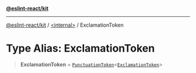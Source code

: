 [**@eslint-react/kit**](../../README.md)

***

[@eslint-react/kit](../../README.md) / [\<internal\>](../README.md) / ExclamationToken

# Type Alias: ExclamationToken

> **ExclamationToken** = [`PunctuationToken`](../interfaces/PunctuationToken.md)\<[`ExclamationToken`](../enumerations/SyntaxKind.md#exclamationtoken)\>
